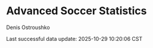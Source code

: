 # Advanced Soccer Statistics
Denis Ostroushko

<!-- gfm -->

Last successful data update: 2025-10-29 10:20:06 CST
